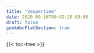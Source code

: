 ```yaml
---
title: "Vespertino"
date: 2020-09-16T00:42:20-03:00
draft: false
geekdocFlatSection: true
---
```


{{< toc-tree >}}

